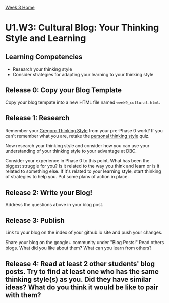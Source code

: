 [Week 3 Home](./)

# U1.W3: Cultural Blog: Your Thinking Style and Learning

## Learning Competencies
- Research your thinking style
- Consider strategies for adapting your learning to your thinking style

## Release 0: Copy your Blog Template
Copy your blog tempate into a new HTML file named `week9_cultural.html`. 

## Release 1: Research

Remember your [Gregorc Thinking Style](http://web.cortland.edu/andersmd/learning/gregorc.htm) from your pre-Phase 0 work? If you can't remember what you are, retake the [personal thinking style](http://www.thelearningweb.net/personalthink.html) quiz. 

Now research your thinking style and consider how you can use your understanding of your thinking style to your advantage at DBC.

Consider your experience in Phase 0 to this point. What has been the biggest struggle for you? Is it related to the way you think and learn or is it related to something else. If it's related to your learning style, start thinking of strategies to help you. Put some plans of action in place. 


## Release 2: Write your Blog!
Address the questions above in your blog post. 

## Release 3: Publish
Link to your blog on the index of your github.io site and push your changes.

Share your blog on the google+ community under "Blog Posts!" Read others blogs. What did you like about them? What can you learn from others?

## Release 4: Read at least 2 other students' blog posts. Try to find at least one who has the same thinking style(s) as you. Did they have similar ideas? What do you think it would be like to pair with them?